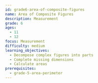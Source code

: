 ```yaml
---
id: grade6-area-of-composite-figures
name: Area of Composite Figures
description: Measurement
grade: 6
ages:
  - 11
  - 12
focus: Measurement
difficulty: medium
learning_objectives:
  - Decompose complex figures into parts
  - Complete missing dimensions
  - Calculate areas
prerequisites:
  - grade-5-area-perimeter
---
```

